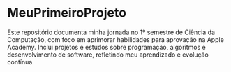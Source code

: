 # MeuPrimeiroProjeto
Este repositório documenta minha jornada no 1º semestre de Ciência da Computação, com foco em aprimorar habilidades para aprovação na Apple Academy. Inclui projetos e estudos sobre programação, algoritmos e desenvolvimento de software, refletindo meu aprendizado e evolução contínua.
